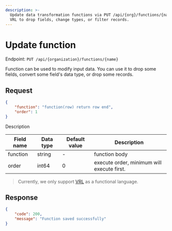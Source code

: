 ```yaml
---
description: >-
  Update data transformation functions via PUT /api/{org}/functions/{name}. Use
  VRL to drop fields, change types, or filter records.
---
```

# Update function

Endpoint: `PUT /api/{organization}/functions/{name}`

Function can be used to modify input data. You can use it to drop some fields, convert some field's data type, or drop some records.

## Request

```json
{
	"function": "function(row) return row end",
	"order": 1
}
```

Description

| Field name | Data type | Default value | Description |
|------------|-----------|---------------|-------------|
| function   | string    | -             | function body |
| order      | int64     | 0             | execute order, minimum will execute first. |

> Currently, we only support [VRL](https://playground.vrl.dev/) as a functional language.

## Response

```json
{
	"code": 200,
	"message": "Function saved successfully"
}
```
